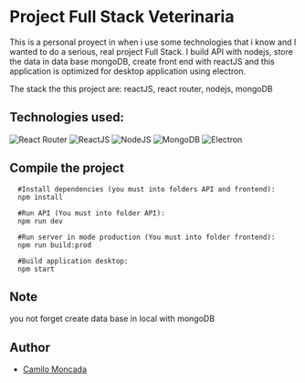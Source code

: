 # Project Full Stack Veterinaria
This is a personal proyect in when i use some technologies that i know and I wanted to do  a serious, real project Full Stack. I build API with nodejs, store the data in data base mongoDB, create front end with reactJS and this application is optimized for desktop application using electron.

The stack the this project are: reactJS, react router, nodejs, mongoDB

## Technologies used:
<img src="https://img.shields.io/badge/react-router%20-%23323330.svg?&style=for-the-badge&logo=reactjs&logoColor=%23f7de1e" alt="React Router"/>
<img src="https://img.shields.io/badge/reactjs-%235194f2.svg?&style=for-the-badge&logo=reactjs&logoColor=white" alt="ReactJS"/>
<img src="https://img.shields.io/badge/node%2Ejs-%2362af43.svg?&style=for-the-badge&logo=node.js&logoColor=white" alt="NodeJS"/>
<img src="http://img.shields.io/badge/mysql-7353b5.svg?&style=for-the-badge&logo=mysql&logoColor=white" alt="MongoDB"/>
<img src="http://img.shields.io/badge/mysql-7353b5.svg?&style=for-the-badge&logo=electron&logoColor=white" alt="Electron"/>

## Compile the project

```nodejs
  #Install dependencies (you must into folders API and frontend):
  npm install
```

```nodejs
  #Run API (You must into folder API):
  npm run dev
```

```nodejs
  #Run server in mode production (You must into folder frontend):
  npm run build:prod
```

```nodejs
  #Build application desktop:
  npm start
```

## Note
you not forget create data base in local with mongoDB

## Author
* [Camilo Moncada](https://github.com/moncada92)